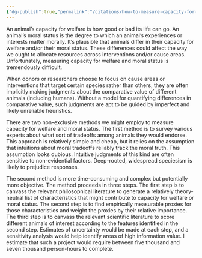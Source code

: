 ```yaml
---
{"dg-publish":true,"permalink":"/citations/how-to-measure-capacity-for-welfare-and-moral-status-rethink-priorities/","tags":["#sentience"],"created":"2025-10-23T17:42:47.075+01:00","updated":"2025-10-23T18:12:10.271+01:00"}
---
```


An animal’s capacity for welfare is how good or bad its life can go. An animal’s moral status is the degree to which an animal’s experiences or interests matter morally. It’s plausible that animals differ in their capacity for welfare and/or their moral status. These differences could affect the way we ought to allocate resources across interventions and/or cause areas. Unfortunately, measuring capacity for welfare and moral status is tremendously difficult.

When donors or researchers choose to focus on cause areas or interventions that target certain species rather than others, they are often implicitly making judgments about the comparative value of different animals (including humans). Without a model for quantifying differences in comparative value, such judgments are apt to be guided by imperfect and likely unreliable heuristics.

There are two non-exclusive methods we might employ to measure capacity for welfare and moral status. The first method is to survey various experts about what sort of tradeoffs among animals they would endorse. This approach is relatively simple and cheap, but it relies on the assumption that intuitions about moral tradeoffs reliably track the moral truth. This assumption looks dubious. Intuitive judgments of this kind are often sensitive to non-evidential factors. Deep-rooted, widespread speciesism is likely to prejudice responses.

The second method is more time-consuming and complex but potentially more objective. The method proceeds in three steps. The first step is to canvass the relevant philosophical literature to generate a relatively theory-neutral list of characteristics that might contribute to capacity for welfare or moral status. The second step is to find empirically measurable proxies for those characteristics and weight the proxies by their relative importance. The third step is to canvass the relevant scientific literature to score different animals of interest according to the features identified in the second step. Estimates of uncertainty would be made at each step, and a sensitivity analysis would help identify areas of high information value. I estimate that such a project would require between five thousand and seven thousand person-hours to complete.